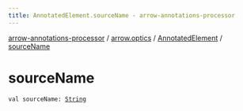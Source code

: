 ```yaml
---
title: AnnotatedElement.sourceName - arrow-annotations-processor
---
```


[arrow-annotations-processor](../../index.html) / [arrow.optics](../index.html) / [AnnotatedElement](index.html) / [sourceName](./source-name.html)

# sourceName

`val sourceName: `[`String`](https://kotlinlang.org/api/latest/jvm/stdlib/kotlin/-string/index.html)
